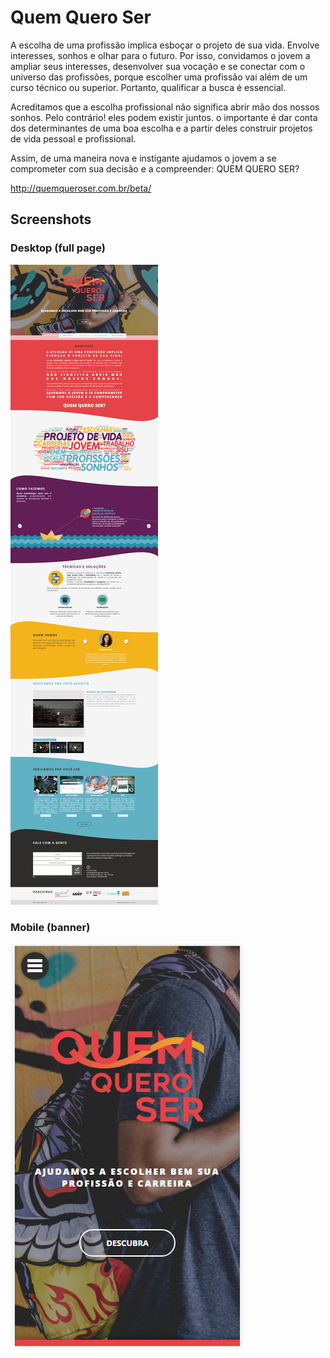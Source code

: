 # Quem Quero Ser

A escolha de uma profissão implica esboçar o projeto de sua vida. Envolve interesses, sonhos e olhar para o futuro. Por isso, convidamos o jovem a ampliar seus interesses, desenvolver sua vocação e se conectar com o universo das profissões, porque escolher uma profissão vai além de um curso técnico ou superior. Portanto, qualificar a busca é essencial. 

Acreditamos que a escolha profissional não significa abrir mão dos nossos sonhos. Pelo contrário! eles podem existir juntos. o importante é dar conta dos determinantes de uma boa escolha e a partir deles construir projetos de vida pessoal e profissional. 

Assim, de uma maneira nova e instigante ajudamos o jovem a se comprometer com sua decisão e a compreender: QUEM QUERO SER?

http://quemqueroser.com.br/beta/

## Screenshots

### Desktop (full page)
![Quem Quero Ser - Screenshot](https://raw.githubusercontent.com/TheMarini/Quem-Quero-Ser/master/Screenshots/all%20(old%20logo).png)

### Mobile (banner)
![Quem Quero Ser - Screenshot](https://raw.githubusercontent.com/TheMarini/Quem-Quero-Ser/master/Screenshots/banner-1%20(mobile).png)
